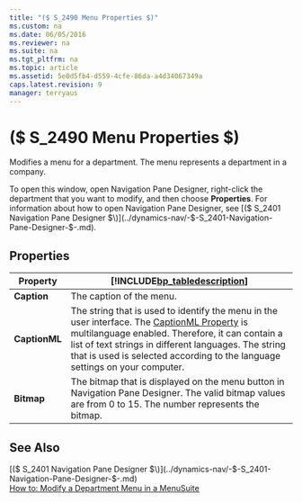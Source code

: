 ```yaml
---
title: "($ S_2490 Menu Properties $)"
ms.custom: na
ms.date: 06/05/2016
ms.reviewer: na
ms.suite: na
ms.tgt_pltfrm: na
ms.topic: article
ms.assetid: 5e0d5fb4-d559-4cfe-86da-a4d34067349a
caps.latest.revision: 9
manager: terryaus
---
```

# ($ S_2490 Menu Properties $)
Modifies a menu for a department. The menu represents a department in a company.  
  
 To open this window, open Navigation Pane Designer, right\-click the department that you want to modify, and then choose **Properties**. For information about how to open Navigation Pane Designer, see [\($ S\_2401 Navigation Pane Designer $\)](../dynamics-nav/-$-S_2401-Navigation-Pane-Designer-$-.md).  
  
## Properties  
  
|Property|[!INCLUDE[bp_tabledescription](../dynamics-nav/includes/bp_tabledescription_md.md)]|  
|--------------|---------------------------------------|  
|**Caption**|The caption of the menu.|  
|**CaptionML**|The string that is used to identify the menu in the user interface. The [CaptionML Property](../dynamics-nav/CaptionML-Property.md) is multilanguage enabled. Therefore, it can contain a list of text strings in different languages. The string that is used is selected according to the language settings on your computer.|  
|**Bitmap**|The bitmap that is displayed on the menu button in Navigation Pane Designer. The valid bitmap values are from 0 to 15. The number represents the bitmap.|  
  
## See Also  
 [\($ S\_2401 Navigation Pane Designer $\)](../dynamics-nav/-$-S_2401-Navigation-Pane-Designer-$-.md)   
 [How to: Modify a Department Menu in a MenuSuite](../Topic/How%20to:%20Modify%20a%20Department%20Menu%20in%20a%20MenuSuite.md)